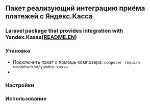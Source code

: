 ## Пакет реализующий интеграцию приёма платежей с Яндекс.Касса
### Laravel package that provides integration with Yandex.Kassa([README.EN](https://github.com/CawaKharkov/yandex-kassa/blob/master/README.EN.md))


### Утановка

- Подключить пакет с помощь композера: ``` composer require cawakharkov/yandex-kassa ```
- 



### Настройки




### Использование





